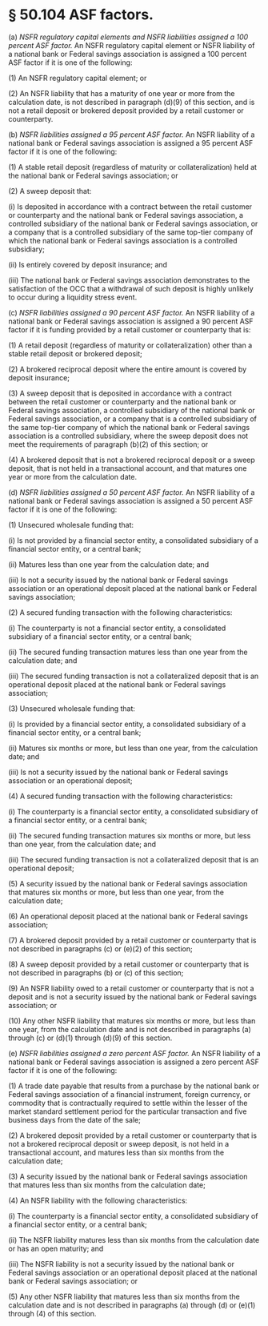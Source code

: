 # § 50.104   ASF factors.

(a) *NSFR regulatory capital elements and NSFR liabilities assigned a 100 percent ASF factor.* An NSFR regulatory capital element or NSFR liability of a national bank or Federal savings association is assigned a 100 percent ASF factor if it is one of the following:


(1) An NSFR regulatory capital element; or


(2) An NSFR liability that has a maturity of one year or more from the calculation date, is not described in paragraph (d)(9) of this section, and is not a retail deposit or brokered deposit provided by a retail customer or counterparty.


(b) *NSFR liabilities assigned a 95 percent ASF factor.* An NSFR liability of a national bank or Federal savings association is assigned a 95 percent ASF factor if it is one of the following:


(1) A stable retail deposit (regardless of maturity or collateralization) held at the national bank or Federal savings association; or


(2) A sweep deposit that:


(i) Is deposited in accordance with a contract between the retail customer or counterparty and the national bank or Federal savings association, a controlled subsidiary of the national bank or Federal savings association, or a company that is a controlled subsidiary of the same top-tier company of which the national bank or Federal savings association is a controlled subsidiary;


(ii) Is entirely covered by deposit insurance; and


(iii) The national bank or Federal savings association demonstrates to the satisfaction of the OCC that a withdrawal of such deposit is highly unlikely to occur during a liquidity stress event.


(c) *NSFR liabilities assigned a 90 percent ASF factor.* An NSFR liability of a national bank or Federal savings association is assigned a 90 percent ASF factor if it is funding provided by a retail customer or counterparty that is:


(1) A retail deposit (regardless of maturity or collateralization) other than a stable retail deposit or brokered deposit;


(2) A brokered reciprocal deposit where the entire amount is covered by deposit insurance;


(3) A sweep deposit that is deposited in accordance with a contract between the retail customer or counterparty and the national bank or Federal savings association, a controlled subsidiary of the national bank or Federal savings association, or a company that is a controlled subsidiary of the same top-tier company of which the national bank or Federal savings association is a controlled subsidiary, where the sweep deposit does not meet the requirements of paragraph (b)(2) of this section; or


(4) A brokered deposit that is not a brokered reciprocal deposit or a sweep deposit, that is not held in a transactional account, and that matures one year or more from the calculation date.


(d) *NSFR liabilities assigned a 50 percent ASF factor.* An NSFR liability of a national bank or Federal savings association is assigned a 50 percent ASF factor if it is one of the following:


(1) Unsecured wholesale funding that:


(i) Is not provided by a financial sector entity, a consolidated subsidiary of a financial sector entity, or a central bank;


(ii) Matures less than one year from the calculation date; and


(iii) Is not a security issued by the national bank or Federal savings association or an operational deposit placed at the national bank or Federal savings association;


(2) A secured funding transaction with the following characteristics:


(i) The counterparty is not a financial sector entity, a consolidated subsidiary of a financial sector entity, or a central bank;


(ii) The secured funding transaction matures less than one year from the calculation date; and


(iii) The secured funding transaction is not a collateralized deposit that is an operational deposit placed at the national bank or Federal savings association;


(3) Unsecured wholesale funding that:


(i) Is provided by a financial sector entity, a consolidated subsidiary of a financial sector entity, or a central bank;


(ii) Matures six months or more, but less than one year, from the calculation date; and


(iii) Is not a security issued by the national bank or Federal savings association or an operational deposit;


(4) A secured funding transaction with the following characteristics:


(i) The counterparty is a financial sector entity, a consolidated subsidiary of a financial sector entity, or a central bank;


(ii) The secured funding transaction matures six months or more, but less than one year, from the calculation date; and


(iii) The secured funding transaction is not a collateralized deposit that is an operational deposit;


(5) A security issued by the national bank or Federal savings association that matures six months or more, but less than one year, from the calculation date;


(6) An operational deposit placed at the national bank or Federal savings association;


(7) A brokered deposit provided by a retail customer or counterparty that is not described in paragraphs (c) or (e)(2) of this section;


(8) A sweep deposit provided by a retail customer or counterparty that is not described in paragraphs (b) or (c) of this section;


(9) An NSFR liability owed to a retail customer or counterparty that is not a deposit and is not a security issued by the national bank or Federal savings association; or


(10) Any other NSFR liability that matures six months or more, but less than one year, from the calculation date and is not described in paragraphs (a) through (c) or (d)(1) through (d)(9) of this section.


(e) *NSFR liabilities assigned a zero percent ASF factor.* An NSFR liability of a national bank or Federal savings association is assigned a zero percent ASF factor if it is one of the following:


(1) A trade date payable that results from a purchase by the national bank or Federal savings association of a financial instrument, foreign currency, or commodity that is contractually required to settle within the lesser of the market standard settlement period for the particular transaction and five business days from the date of the sale;


(2) A brokered deposit provided by a retail customer or counterparty that is not a brokered reciprocal deposit or sweep deposit, is not held in a transactional account, and matures less than six months from the calculation date;


(3) A security issued by the national bank or Federal savings association that matures less than six months from the calculation date;


(4) An NSFR liability with the following characteristics:


(i) The counterparty is a financial sector entity, a consolidated subsidiary of a financial sector entity, or a central bank;


(ii) The NSFR liability matures less than six months from the calculation date or has an open maturity; and


(iii) The NSFR liability is not a security issued by the national bank or Federal savings association or an operational deposit placed at the national bank or Federal savings association; or


(5) Any other NSFR liability that matures less than six months from the calculation date and is not described in paragraphs (a) through (d) or (e)(1) through (4) of this section.





